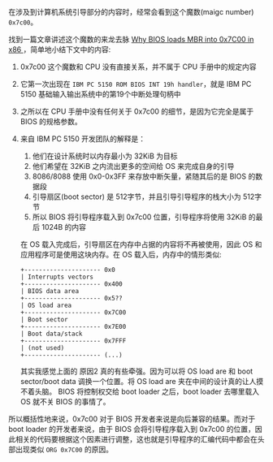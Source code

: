 在涉及到计算机系统引导部分的内容时，经常会看到这个魔数(maigc number) `0x7c00`。

找到一篇文章讲述这个魔数的来龙去脉 [Why BIOS loads MBR into 0x7C00 in x86 ](https://www.glamenv-septzen.net/en/view/6)，简单地小结下文中的内容:

1. 0x7c00 这个魔数和 CPU 没有直接关系，并不属于 CPU 手册中的规定内容
2. 它第一次出现在 `IBM PC 5150 ROM BIOS INT 19h handler`，就是 IBM PC 5150 基础输入输出系统中的第19个中断处理句柄中
3. 之所以在 CPU 手册中没有任何关于 0x7c00 的细节，是因为它完全是属于 BIOS 的规格参数。
4. 来自 IBM PC 5150 开发团队的解释是：
   
   1. 他们在设计系统时以内存最小为 32KiB 为目标
   2. 他们希望在 32KiB 之内流出更多的空间给 OS 来完成自身的引导
   3. 8086/8088 使用 0x0-0x3FF 来存放中断矢量，紧随其后的是 BIOS 的数据段
   4. 引导扇区(boot sector) 是 512字节，并且引导引导程序的栈大小为 512字节
   5. 所以 BIOS 将引导程序载入到 0x7c00 位置，引导程序将使用 32KiB 的最后 1024B 的内容
      
    在 OS 载入完成后，引导扇区在内存中占据的内容将不再被使用，因此 OS 和应用程序可是使用这块内存。在 OS 载入后，内存中的情形类似:

    ```
    +--------------------- 0x0
    | Interrupts vectors
    +--------------------- 0x400
    | BIOS data area
    +--------------------- 0x5??
    | OS load area
    +--------------------- 0x7C00
    | Boot sector
    +--------------------- 0x7E00
    | Boot data/stack
    +--------------------- 0x7FFF
    | (not used)
    +--------------------- (...)
    ```

    其实我感觉上面的 原因2 真的有些牵强。因为可以将 OS load are 和 boot sector/boot data 调换一个位置。将 OS load are 夹在中间的设计真的让人摸不着头脑。 BIOS 将控制权交给 boot loader 之后，boot loader 去哪里载入 OS 就不关 BIOS 的事情了。

所以概括性地来说，0x7c00 对于 BIOS 开发者来说是向后兼容的结果。而对于 boot loader 的开发者来说，由于 BIOS 会将引导程序载入到 0x7c00 的位置，因此相关的代码要根据这个因素进行调整，这也就是引导程序的汇编代码中都会在头部出现类似 `ORG 0x7C00` 的原因。